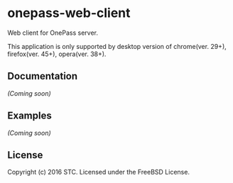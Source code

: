 # onepass-web-client
Web client for OnePass server.
<p>This application is only supported by desktop version of chrome(ver. 29+), firefox(ver. 45+), opera(ver. 38+).</p>

## Documentation
_(Coming soon)_

## Examples
_(Coming soon)_

## License
Copyright (c) 2016 STC. Licensed under the FreeBSD License.
